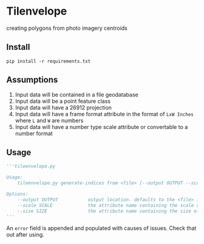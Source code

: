 # Tilenvelope

creating polygons from photo imagery centroids

## Install

`pip install -r requirements.txt`

## Assumptions

1. Input data will be contained in a file geodatabase
1. Input data will be a point feature class
1. Input data will have a 26912 projection
1. Input data will have a frame format attribute in the format of `LxW Inches` where `L` and `W` are numbers
1. Input data will have a number type scale attribute or convertable to a number format

## Usage

```py
'''tileenvelope.py

Usage:
    tileenvelope.py generate-indices from <file> [--output OUTPUT --scale SCALE --size SIZE]

Options:
    --output OUTPUT           output location. defaults to the <file> input with `_tileenvelope` appended.
    --scale SCALE             the attribute name containing the scale at which the image was taken [default: Scale]
    --size SIZE               the attribute name containing the size of the image in inches [default: FrameFormat]
'''
```

An `error` field is appended and populated with causes of issues. Check that out after using.
